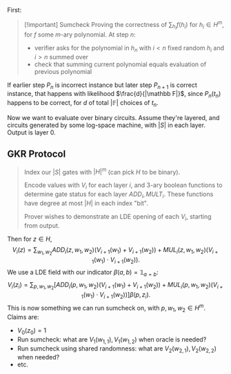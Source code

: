 First:
>[!important] Sumcheck
> Proving the correctness of $\sum_{h_{i}}f(h_{i})$ for $h_{i}\in H^{m},$ for $f$ some $m$-ary polynomial.
> At step $n:$
> - verifier asks for the polynomial in $h_{n}$ with $i<n$ fixed random $h_{i}$ and $i>n$ summed over
> - check that summing current polynomial equals evaluation of previous polynomial

If earlier step $P_{n}$ is incorrect instance but later step $P_{n+1}$ is correct instance, that happens with likelihood $\frac{d}{|\mathbb F|}$, since $P_{n}(t_{n})$ happens to be correct, for $d$ of total $| \mathbb F|$ choices of $t_{n}.$

Now we want to evaluate over binary circuits. Assume they're layered, and circuits generated by some log-space machine, with $|S|$ in each layer. Output is layer $0.$
## GKR Protocol
> Index our $|S|$ gates with $|H|^{m}$ (can pick $H$ to be binary).
>
>  Encode values with $V_{i}$ for each layer $i,$ and 3-ary boolean functions to determine gate status for each layer $ADD_{i},MULT_{i}.$ These functions have degree at most $|H|$ in each index "bit".
>  
>  Prover wishes to demonstrate an LDE opening of each $V_{i},$ starting from output.


Then for $z \in H,$ $$ V_{i}(z)=\sum_{w_{1},w_{2}} ADD_{i}(z,w_{1},w_{2})(V_{i+1}(w_{1})+V_{i+1}(w_{2})) +MUL_{i}(z,w_{1},w_{2})(V_{i+1}(w_{1})\cdot V_{i+1}(w_{2})). $$
We use a LDE field with our indicator $\beta(a,b)=\mathbb 1_{a=b}:$
$$ V_{i}(z_{i})=\sum_{p,w_{1},w_{2}}\left[  ADD_{i}(p,w_{1},w_{2})(V_{i+1}(w_{1})+V_{i+1}(w_{2})) +MUL_{i}(p,w_{1},w_{2})(V_{i+1}(w_{1})\cdot V_{i+1}(w_{2}))\right]\beta(p,z_{i}). $$
This is now something we can run sumcheck on, with $p,w_{1},w_{2} \in H^{m}.$ Claims are:
- $V_{0}(z_{0})=1$
- Run sumcheck: what are $V_{1}(w_{1,1}),V_{1}(w_{1,2})$ when oracle is needed?
- Run sumcheck using shared randomness: what are $V_{2}(w_{2,1}),V_{2}(w_{2,2})$ when needed?
- etc.